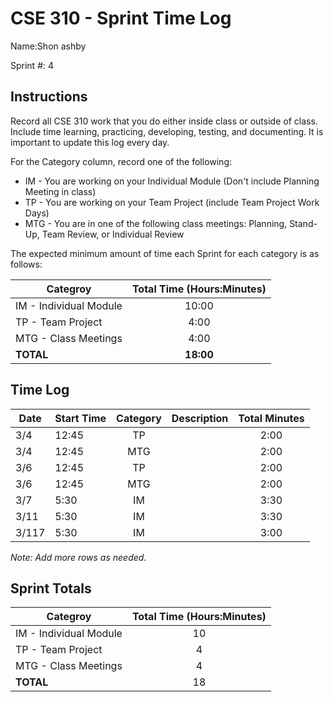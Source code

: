 # CSE 310 - Sprint Time Log

Name:Shon ashby

Sprint #: 4

## Instructions

Record all CSE 310 work that you do either inside class or outside of class.  Include time learning, practicing, developing, testing, and documenting.  It is important to update this log every day.

For the Category column, record one of the following:
* IM - You are working on your Individual Module (Don't include Planning Meeting in class)
* TP - You are working on your Team Project (include Team Project Work Days)
* MTG - You are in one of the following class meetings: Planning, Stand-Up, Team Review, or Individual Review

The expected minimum amount of time each Sprint for each category is as follows:

|Categroy                       |Total Time (Hours:Minutes)|
|-------------------------------|:------------------------:|
|IM - Individual Module         |          10:00           |
|TP - Team Project              |           4:00           |
|MTG - Class Meetings           |           4:00           |
|**TOTAL**                      |        **18:00**         |

## Time Log

|Date      |Start Time|Category|Description                                 |Total Minutes|
|----------|----------|:------:|--------------------------------------------|:-----------:|
|    3/4      |   12:45       |   TP     |                                            |       2:00      |
|     3/4    |     12:45     |    MTG    |                                            |       2:00      |
|      3/6    |    12:45      |    TP    |                                            |       2:00      |
|     3/6     |     12:45     |    MTG    |                                            |       2:00      |
|      3/7    |     5:30     |    IM    |                                            |       3:30      |
|      3/11    |    5:30      |    IM    |                                            |       3:30      |
|      3/117    |    5:30      |    IM    |                                            |       3:00      |

_Note: Add more rows as needed._

## Sprint Totals

|Categroy                       |Total Time (Hours:Minutes)|
|-------------------------------|:------------------------:|
|IM - Individual Module         |            10              |
|TP - Team Project              |             4             |
|MTG - Class Meetings           |             4             |
|**TOTAL**                      |             18             |